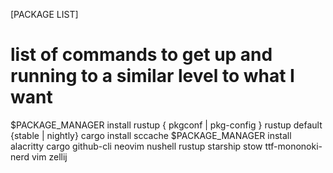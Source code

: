 [PACKAGE LIST]
# list of commands to get up and running to a similar level to what I want
$PACKAGE_MANAGER install rustup { pkgconf | pkg-config }
rustup default {stable | nightly}
cargo install sccache
$PACKAGE_MANAGER install alacritty cargo github-cli neovim nushell rustup starship stow ttf-mononoki-nerd vim zellij 
